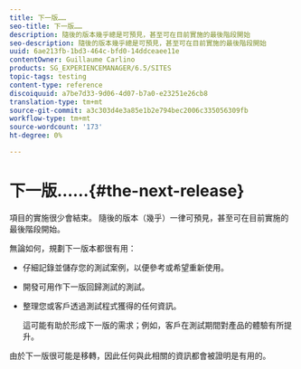 ```yaml
---
title: 下一版……
seo-title: 下一版……
description: 隨後的版本幾乎總是可預見，甚至可在目前實施的最後階段開始
seo-description: 隨後的版本幾乎總是可預見，甚至可在目前實施的最後階段開始
uuid: 6ae213fb-1bd3-464c-bfd0-14ddceaee11e
contentOwner: Guillaume Carlino
products: SG_EXPERIENCEMANAGER/6.5/SITES
topic-tags: testing
content-type: reference
discoiquuid: a7be7d33-9d06-4d07-b7a0-e23251e26cb8
translation-type: tm+mt
source-git-commit: a3c303d4e3a85e1b2e794bec2006c335056309fb
workflow-type: tm+mt
source-wordcount: '173'
ht-degree: 0%

---
```



# 下一版……{#the-next-release}

項目的實施很少會結束。 隨後的版本（幾乎）一律可預見，甚至可在目前實施的最後階段開始。

無論如何，規劃下一版本都很有用：

* 仔細記錄並儲存您的測試案例，以便參考或希望重新使用。
* 開發可用作下一版回歸測試的測試。
* 整理您或客戶透過測試程式獲得的任何資訊。

   這可能有助於形成下一版的需求；例如，客戶在測試期間對產品的體驗有所提升。

由於下一版很可能是移轉，因此任何與此相關的資訊都會被證明是有用的。
